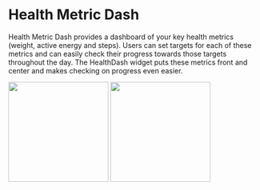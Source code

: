 # Health Metric Dash

Health Metric Dash provides a dashboard of your key health metrics (weight, active energy and steps).
Users can set targets for each of these metrics and can easily check their progress towards those targets throughout the day.
The HealthDash widget puts these metrics front and center and makes checking on progress even easier.

<p float="center">
<img src="https://user-images.githubusercontent.com/22801309/221906569-d642ef2d-f532-48c1-8e2a-4e7b135e85a1.PNG" width="200">
<img src="https://user-images.githubusercontent.com/22801309/221906682-86af742b-b1dc-4c49-ac1e-bb1468c9dbe6.PNG" width="200">
</p>
